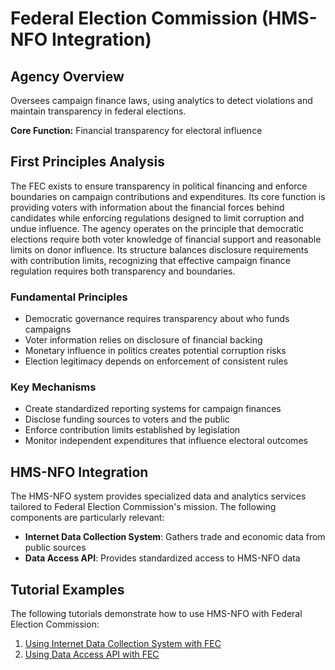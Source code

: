 # Federal Election Commission (HMS-NFO Integration)

## Agency Overview

Oversees campaign finance laws, using analytics to detect violations and maintain transparency in federal elections.

**Core Function:** Financial transparency for electoral influence

## First Principles Analysis

The FEC exists to ensure transparency in political financing and enforce boundaries on campaign contributions and expenditures. Its core function is providing voters with information about the financial forces behind candidates while enforcing regulations designed to limit corruption and undue influence. The agency operates on the principle that democratic elections require both voter knowledge of financial support and reasonable limits on donor influence. Its structure balances disclosure requirements with contribution limits, recognizing that effective campaign finance regulation requires both transparency and boundaries.

### Fundamental Principles

- Democratic governance requires transparency about who funds campaigns
- Voter information relies on disclosure of financial backing
- Monetary influence in politics creates potential corruption risks
- Election legitimacy depends on enforcement of consistent rules

### Key Mechanisms

- Create standardized reporting systems for campaign finances
- Disclose funding sources to voters and the public
- Enforce contribution limits established by legislation
- Monitor independent expenditures that influence electoral outcomes

## HMS-NFO Integration

The HMS-NFO system provides specialized data and analytics services tailored to Federal Election Commission's mission. The following components are particularly relevant:

- **Internet Data Collection System**: Gathers trade and economic data from public sources
- **Data Access API**: Provides standardized access to HMS-NFO data

## Tutorial Examples

The following tutorials demonstrate how to use HMS-NFO with Federal Election Commission:

1. [Using Internet Data Collection System with FEC](../tutorials/fec_internet_data_collection_system_tutorial.md)
2. [Using Data Access API with FEC](../tutorials/fec_data_access_api_tutorial.md)
